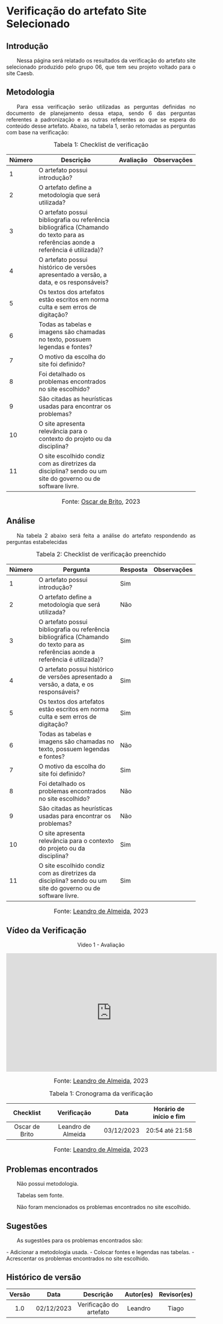 # Verificação do artefato Site Selecionado

## Introdução 
<p align="justify">&emsp;&emsp;Nessa página será relatado os resultados da verificação do artefato site selecionado produzido pelo grupo 06, que tem seu projeto voltado para o site Caesb.</p>

## Metodologia
<p align="justify">&emsp;&emsp;Para essa verificação serão utilizadas as perguntas definidas no documento de planejamento dessa etapa, sendo 6 das perguntas referentes a padronização e as outras referentes ao que se espera do conteúdo desse artefato. Abaixo, na tabela 1, serão retomadas as perguntas com base na verificação:</p>

<font size="3"><p style="text-align: center"> Tabela 1: Checklist de verificação</p> </font>

<center>

| Número | Descrição                                                                                              | Avaliação | Observações |
|--------|---------------------------------------------------------------------------------------------------------|----------|-------------|
| 1      | O artefato possui introdução?                                                                          |      | |
| 2      | O artefato define a metodologia que será utilizada?                                                     |      | |
| 3      | O artefato possui bibliografia ou referência bibliográfica (Chamando do texto para as referências aonde a referência é utilizada)? |      | |
| 4      | O artefato possui histórico de versões apresentado a versão, a data, e os responsáveis?                 |      | |
| 5      | Os textos dos artefatos estão escritos em norma culta e sem erros de digitação?                         |      | |
| 6      | Todas as tabelas e imagens são chamadas no texto, possuem legendas e fontes?                            |       | |
| 7      | O motivo da escolha do site foi definido?                                                              |      | |
| 8      | Foi detalhado os problemas encontrados no site escolhido?                                              |      | |
| 9      | São citadas as heurísticas usadas para encontrar os problemas?                                          |      | |
| 10     | O site apresenta relevância para o contexto do projeto ou da disciplina?                                |      | |
| 11     | O site escolhido condiz com as diretrizes da disciplina? sendo ou um site do governo ou de software livre. |      | |

</center>

<font size="3"><p style="text-align: center"> Fonte: <a href="https://github.com/OscarDeBrito" target="_blanck">Oscar de Brito</a>, 2023</p> </font>

## Análise
<p align="justify">&emsp;&emsp;Na tabela 2 abaixo será feita a análise do artefato respondendo as perguntas estabelecidas</p>

<font size="3"><p style="text-align: center"> Tabela 2: Checklist de verificação preenchido</p> </font>

<center>

| Número | Pergunta                                                                                               | Resposta | Observações |
|--------|---------------------------------------------------------------------------------------------------------|----------|-------------|
| 1      | O artefato possui introdução?                                                                          | Sim      | |
| 2      | O artefato define a metodologia que será utilizada?                                                     | Não      | |
| 3      | O artefato possui bibliografia ou referência bibliográfica (Chamando do texto para as referências aonde a referência é utilizada)? | Sim      | |
| 4      | O artefato possui histórico de versões apresentado a versão, a data, e os responsáveis?                 | Sim      | |
| 5      | Os textos dos artefatos estão escritos em norma culta e sem erros de digitação?                         | Sim      | |
| 6      | Todas as tabelas e imagens são chamadas no texto, possuem legendas e fontes?                            | Não      | |
| 7      | O motivo da escolha do site foi definido?                                                              | Sim      | |
| 8      | Foi detalhado os problemas encontrados no site escolhido?                                              | Não      | |
| 9      | São citadas as heurísticas usadas para encontrar os problemas?                                          | Não      | |
| 10     | O site apresenta relevância para o contexto do projeto ou da disciplina?                                | Sim      | |
| 11     | O site escolhido condiz com as diretrizes da disciplina? sendo ou um site do governo ou de software livre. | Sim      | |


</center>

<font size="3"><p style="text-align: center"> Fonte: <a href="https://github.com/leomitx10" target="_blanck">Leandro de Almeida</a>, 2023</p> </font>

## Vídeo da Verificação

<center>

Video 1 - Avaliação

<iframe width="560" height="315" src="https://www.youtube.com/embed/OLRa-4M4ab4?si=-JqSZx4_VmJmw7BJ" title="YouTube video player" frameborder="0" allow="accelerometer; autoplay; clipboard-write; encrypted-media; gyroscope; picture-in-picture; web-share" allowfullscreen></iframe>

<font size="3"><p style="text-align: center"> Fonte: <a href="https://github.com/leomitx10" target="_blanck">Leandro de Almeida</a>, 2023</p> </font>

<font size="3"><p style="text-align: center"> Tabela 1:  Cronograma da verificação</p> </font>

| Checklist | Verificação | Data| Horário de início e fim | 
|:---------:|:---------:|:-------:|:-------:|
| Oscar de Brito | Leandro de Almeida |  03/12/2023 | 20:54 até 21:58 | 

<font size="3"><p style="text-align: center"> Fonte: <a href="https://github.com/leomitx10" target="_blanck">Leandro de Almeida</a>, 2023</p> </font>

</center>

## Problemas encontrados
<p align="justify">&emsp;&emsp;Não possui metodologia.</p>
<p align="justify">&emsp;&emsp;Tabelas sem fonte.</p>
<p align="justify">&emsp;&emsp;Não foram mencionados os problemas encontrados no site escolhido.</p>

## Sugestões
<p align="justify">&emsp;&emsp;As sugestões para os problemas encontrados são:</p>
- Adicionar a metodologia usada.
- Colocar fontes e legendas nas tabelas.
- Acrescentar os problemas encontrados no site escolhido.

## Histórico de versão

| Versão |    Data    |      Descrição       |  Autor(es) | Revisor(es) |
| :----: | :--------: | :------------------: | :-----: | :-----: |
|  1.0   | 02/12/2023 | Verificação do artefato | Leandro | Tiago |
